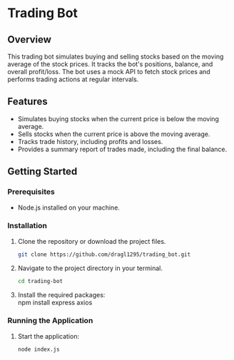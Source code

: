 # Trading Bot

## Overview
This trading bot simulates buying and selling stocks based on the moving average of the stock prices. It tracks the bot's positions, balance, and overall profit/loss. The bot uses a mock API to fetch stock prices and performs trading actions at regular intervals.

## Features
- Simulates buying stocks when the current price is below the moving average.
- Sells stocks when the current price is above the moving average.
- Tracks trade history, including profits and losses.
- Provides a summary report of trades made, including the final balance.

## Getting Started

### Prerequisites
- Node.js installed on your machine.

### Installation
1. Clone the repository or download the project files.
   ```bash
   git clone https://github.com/dragl1295/trading_bot.git

2. Navigate to the project directory in your terminal.
    ```bash
    cd trading-bot

3. Install the required packages:    
    npm install express axios


### Running the Application

1. Start the application:

   ```bash
   node index.js